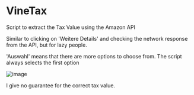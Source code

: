 # VineTax
Script to extract the Tax Value using the Amazon API

Similar to clicking on 'Weitere Details' and checking the network response from the API, but for lazy people.

'Auswahl' means that there are more options to choose from. The script always selects the first option

![image](https://github.com/Christof121/VineTax/assets/114830546/47ca0b40-76ed-4f67-b6a2-71feed5445fc)

I give no guarantee for the correct tax value.
